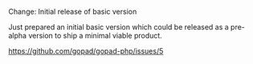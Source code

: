 Change: Initial release of basic version

Just prepared an initial basic version which could be released as a pre-alpha
version to ship a minimal viable product.

https://github.com/gopad/gopad-php/issues/5

